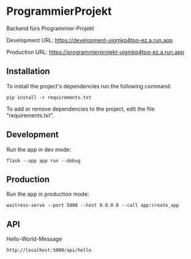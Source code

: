 # ProgrammierProjekt

Backend fürs Programmier-Projekt

Development URL: https://development-ujgmkp4tpq-ez.a.run.app

Production URL: https://programmierprojekt-ujgmkp4tpq-ez.a.run.app

## Installation

To install the project's dependencies run the following command:

```
pip install -r requirements.txt
```

To add or remove dependencies to the project, edit the file "requirements.txt".

## Development

Run the app in dev mode:

```
flask --app app run --debug
```

## Production

Run the app in production mode:

```
waitress-serve --port 5000 --host 0.0.0.0 --call app:create_app
```

## API

Hello-World-Message

```
http://localhost:5000/api/hello
```
